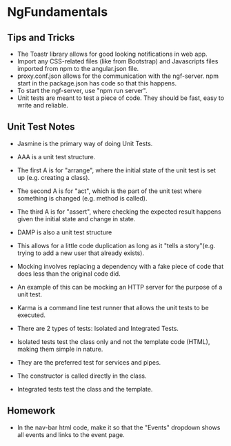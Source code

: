 # NgFundamentals

## Tips and Tricks
* The Toastr library allows for good looking notifications in web app.
* Import any CSS-related files (like from Bootstrap) and Javascripts files imported from npm to the angular.json file.
* proxy.conf.json allows for the communication with the ngf-server. npm start in the package.json has code so that this happens.
* To start the ngf-server, use "npm run server".
* Unit tests are meant to test a piece of code. They should be fast, easy to write and reliable.

## Unit Test Notes
* Jasmine is the primary way of doing Unit Tests. <br />

* AAA is a unit test structure.
* The first A is for "arrange", where the initial state of the unit test is set up (e.g. creating a class).
* The second A is for "act", which is the part of the unit test where something is changed (e.g. method is called).
* The third A is for "assert", where checking the expected result happens given the initial state and change in state.

* DAMP is also a unit test structure
* This allows for a little code duplication as long as it "tells a story"(e.g. trying to add a new user that already exists).

* Mocking involves replacing a dependency with a fake piece of code that does less than the original code did.
* An example of this can be mocking an HTTP server for the purpose of a unit test.

* Karma is a command line test runner that allows the unit tests to be executed.

* There are 2 types of tests: Isolated and Integrated Tests.

* Isolated tests test the class only and not the template code (HTML), making them simple in nature.
* They are the preferred test for services and pipes.
* The constructor is called directly in the class.

* Integrated tests test the class and the template.

## Homework
* In the nav-bar html code, make it so that the "Events" dropdown shows all events and links to the event page.
